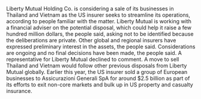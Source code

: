Liberty Mutual Holding Co. is considering a sale of its businesses in Thailand and Vietnam as the US insurer seeks to streamline its operations, according to people familiar with the matter.
Liberty Mutual is working with a financial adviser on the potential disposal, which could help it raise a few hundred million dollars, the people said, asking not to be identified because the deliberations are private. Other global and regional insurers have expressed preliminary interest in the assets, the people said.
Considerations are ongoing and no final decisions have been made, the people said. A representative for Liberty Mutual declined to comment.
A move to sell Thailand and Vietnam would follow other previous disposals from Liberty Mutual globally. Earlier this year, the US insurer sold a group of European businesses to Assicurazioni Generali SpA for around $2.5 billion as part of its efforts to exit non-core markets and bulk up in US property and casualty insurance.